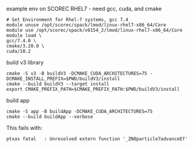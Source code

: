 example env on SCOREC RHEL7 - need gcc, cuda, and cmake

```
# Set Environment for Rhel-7 systems, gcc 7.4
module unuse /opt/scorec/spack/lmod/linux-rhel7-x86_64/Core 
module use /opt/scorec/spack/v0154_2/lmod/linux-rhel7-x86_64/Core 
module load \
gcc/7.4.0 \
cmake/3.20.0 \
cuda/10.2
```

build v3 library

```
cmake -S v3 -B buildV3 -DCMAKE_CUDA_ARCHITECTURES=75 -DCMAKE_INSTALL_PREFIX=$PWD/buildV3/install
cmake --build buildV3 --target install
export CMAKE_PREFIX_PATH=$CMAKE_PREFIX_PATH:$PWD/buildV3/install
```

build app

```
cmake -S app -B buildApp -DCMAKE_CUDA_ARCHITECTURES=75
cmake --build buildApp --verbose
```

This fails with:

```
ptxas fatal   : Unresolved extern function '_ZN8particle7advanceEf'
```
